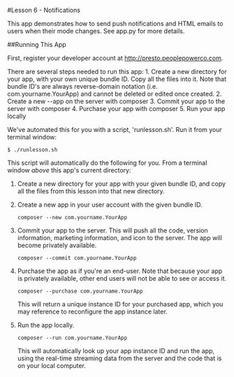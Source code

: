 #Lesson 6 - Notifications

This app demonstrates how to send push notifications and HTML emails to users when their mode changes. See app.py for more details.

##Running This App

 First, register your developer account at http://presto.peoplepowerco.com.
 
 There are several steps needed to run this app:
    1. Create a new directory for your app, with your own unique bundle ID. Copy all the files into it. Note that bundle ID's are always reverse-domain notation (i.e. com.yourname.YourApp) and cannot be deleted or edited once created.
    2. Create a new --app on the server with composer
    3. Commit your app to the server with composer
    4. Purchase your app with composer
    5. Run your app locally

 We've automated this for you with a script, 'runlesson.sh'. Run it from your terminal window:
 
   `$ ./runlesson.sh`

 This script will automatically do the following for you. 
 From a terminal window *above* this app's current directory:
 
 1. Create a new directory for your app with your given bundle ID, and copy all the files from this lesson into that new directory.
 
 2. Create a new app in your user account with the given bundle ID.
    
    `composer --new com.yourname.YourApp`

 3. Commit your app to the server. This will push all the code, version information, marketing information, and icon to the server. The app will become privately available.

    `composer --commit com.yourname.YourApp`
 
 4. Purchase the app as if you're an end-user. Note that because your app is privately available, other end users will not be able to see or access it.

    `composer --purchase com.yourname.YourApp`
 
    This will return a unique instance ID for your purchased app, which you may reference to reconfigure the app instance later.
    
 5. Run the app locally.
    
    `composer --run com.yourname.YourApp`
    
    This will automatically look up your app instance ID and run the app, using the real-time streaming data from the server and the code that is on your local computer.
